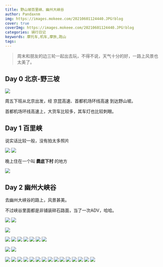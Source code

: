 ```yaml
---
title: 野山坡百里峡、幽州大峡谷
author: Pandaxnm
img: https://images.mokeee.com/20210601124440.JPG!blog
cover: true
coverImg: https://images.mokeee.com/20210601124440.JPG!blog
categories: 骑行日记
keywords: 摩托车,机车,摩旅,跑山
tags:
---
```

> 周末和朋友的边三轮一起出去玩，不得不说，天气十分的好，一路上风景也太美了。

## Day 0 北京-野三坡



![](https://images.mokeee.com/20210601125439.jpg)

周五下班从北京出发，经 京昆高速、首都机场环线高速 到达野山坡。

首都机场环线高速上，大货车比较多，其车灯也比较刺眼。

## Day 1 百里峡

说实话比较一般，没有拍太多照片

![](https://images.mokeee.com/20210601124451.JPG!blog)
![](https://images.mokeee.com/20210601124439.JPG!blog)

晚上住在一个叫 **爨底下村** 的地方

![](https://images.mokeee.com/20210601124417.jpg!blog)

## Day 2 幽州大峡谷

去幽州大峡谷的路上，风景甚美。

不过峡谷里面都是非铺装碎石路面，当了一次ADV，哈哈。

![](https://images.mokeee.com/20210601124441.JPG!blog)
![](https://images.mokeee.com/20210601124448.JPG!blog)

![](https://images.mokeee.com/20210601124449.JPG!blog)

![](https://images.mokeee.com/20210601124447.JPG!blog)
![](https://images.mokeee.com/20210601124446.JPG!blog)
![](https://images.mokeee.com/20210601124445.JPG!blog)
![](https://images.mokeee.com/20210601124444.JPG!blog)
![](https://images.mokeee.com/20210601124443.JPG!blog)
![](https://images.mokeee.com/20210601124442.JPG!blog)
![](https://images.mokeee.com/20210601124411.jpg!blog)

![](https://images.mokeee.com/20210601124437.JPG!blog)
![](https://images.mokeee.com/20210601124438.JPG!blog)

![](https://images.mokeee.com/20210601124440.JPG!blog)
![](https://images.mokeee.com/20210601124436.JPG!blog)
![](https://images.mokeee.com/20210601124435.JPG!blog)
![](https://images.mokeee.com/20210601124434.JPG!blog)
![](https://images.mokeee.com/20210601124433.JPG!blog)
![](https://images.mokeee.com/20210601124432.JPG!blog)
![](https://images.mokeee.com/20210601124431.JPG!blog)
![](https://images.mokeee.com/20210601124430.JPG!blog)
![](https://images.mokeee.com/20210601124429.JPG!blog)
![](https://images.mokeee.com/20210601124425.JPG!blog)
![](https://images.mokeee.com/20210601124426.JPG!blog)
![](https://images.mokeee.com/20210601124428.jpg!blog)
![](https://images.mokeee.com/20210601124418.jpg!blog)
![](https://images.mokeee.com/20210601124452.JPG!blog)
![](https://images.mokeee.com/20210601124450.JPG!blog)
